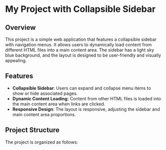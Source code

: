 # My Project with Collapsible Sidebar

## Overview

This project is a simple web application that features a collapsible sidebar with navigation menus. It allows users to dynamically load content from different HTML files into a main content area. The sidebar has a light sky blue background, and the layout is designed to be user-friendly and visually appealing.

## Features

- **Collapsible Sidebar**: Users can expand and collapse menu items to show or hide associated pages.
- **Dynamic Content Loading**: Content from other HTML files is loaded into the main content area when links are clicked.
- **Responsive Design**: The layout is responsive, adjusting the sidebar and main content area proportions.

## Project Structure

The project is organized as follows:

